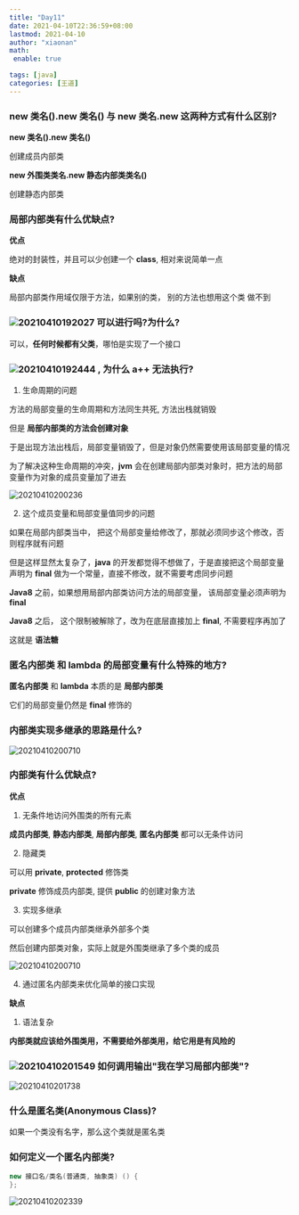 ```yaml
---
title: "Day11"
date: 2021-04-10T22:36:59+08:00
lastmod: 2021-04-10
author: "xiaonan"
math:
 enable: true

tags: [java]
categories: [王道]
---
```


### **new 类名().new 类名()** 与 **new 类名.new** 这两种方式有什么区别?

**new 类名().new 类名()**

创建成员内部类

**new 外围类类名.new 静态内部类类名()**

创建静态内部类

### 局部内部类有什么优缺点?

**优点**

绝对的封装性，并且可以少创建一个 **class**, 相对来说简单一点

**缺点**

局部内部类作用域仅限于方法，如果别的类， 别的方法也想用这个类 做不到

### ![20210410192027](https://img.fengqigang.cn//img/20210410192027.png) 可以进行吗?为什么?

可以，**任何时候都有父类**，哪怕是实现了一个接口

### ![20210410192444](https://img.fengqigang.cn//img/20210410192444.png) , 为什么 **a++** 无法执行?

1. 生命周期的问题

方法的局部变量的生命周期和方法同生共死, 方法出栈就销毁

但是 **局部内部类的方法会创建对象**

于是出现方法出栈后，局部变量销毁了，但是对象仍然需要使用该局部变量的情况 

为了解决这种生命周期的冲突，**jvm** 会在创建局部内部类对象时，把方法的局部变量作为对象的成员变量加了进去

![20210410200236](https://img.fengqigang.cn//img/20210410200236.png)

2. 这个成员变量和局部变量值同步的问题

如果在局部内部类当中， 把这个局部变量给修改了，那就必须同步这个修改，否则程序就有问题

但是这样显然太复杂了，**java** 的开发都觉得不想做了，于是直接把这个局部变量声明为 **final** 做为一个常量，直接不修改，就不需要考虑同步问题

**Java8** 之前，如果想用局部内部类访问方法的局部变量， 该局部变量必须声明为 **final**

**Java8** 之后， 这个限制被解除了，改为在底层直接加上 **final**, 不需要程序再加了

这就是 **语法糖**

### **匿名内部类** 和 **lambda** 的局部变量有什么特殊的地方?

**匿名内部类** 和 **lambda** 本质的是 **局部内部类**

它们的局部变量仍然是 **final** 修饰的

### 内部类实现多继承的思路是什么?

![20210410200710](https://img.fengqigang.cn//img/20210410200710.png)

### 内部类有什么优缺点?

**优点**

1. 无条件地访问外围类的所有元素

**成员内部类**, **静态内部类**, **局部内部类**, **匿名内部类** 都可以无条件访问

2. 隐藏类

可以用 **private**, **protected** 修饰类

**private** 修饰成员内部类, 提供 **public** 的创建对象方法

3. 实现多继承

可以创建多个成员内部类继承外部多个类

然后创建内部类对象，实际上就是外围类继承了多个类的成员

![20210410200710](https://img.fengqigang.cn//img/20210410200710.png)

4. 通过匿名内部类来优化简单的接口实现

**缺点**

1. 语法复杂


**内部类就应该给外围类用，不需要给外部类用，给它用是有风险的**

### ![20210410201549](https://img.fengqigang.cn//img/20210410201549.png) 如何调用输出"我在学习局部内部类"?


![20210410201738](https://img.fengqigang.cn//img/20210410201738.png)


### 什么是匿名类(Anonymous Class)?

如果一个类没有名字，那么这个类就是匿名类

### 如何定义一个匿名内部类?


```java
new 接口名/类名(普通类, 抽象类) () {
};
```

![20210410202339](https://img.fengqigang.cn//img/20210410202339.png)





